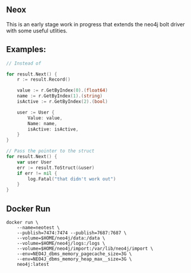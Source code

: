 ## Neox

This is an early stage work in progress that extends the neo4j bolt driver with some useful utlities.

## Examples:

```go
// Instead of

for result.Next() {
    r := result.Record()

    value := r.GetByIndex(0).(float64)
    name := r.GetByIndex(1).(string)
    isActive := r.GetByIndex(2).(bool)

    user := User {
        Value: value,
        Name: name,
        isActive: isActive,
    }
}

// Pass the pointer to the struct
for result.Next() {
    var user User
    err := result.ToStruct(&user)
    if err != nil {
        log.Fatal("that didn't work out")
    }
}

```


## Docker Run
```
docker run \
    --name=neotest \
    --publish=7474:7474 --publish=7687:7687 \
    --volume=$HOME/neo4j/data:/data \
    --volume=$HOME/neo4j/logs:/logs \
    --volume=$HOME/neo4j/import:/var/lib/neo4j/import \
    --env=NEO4J_dbms_memory_pagecache_size=3G \
    --env=NEO4J_dbms_memory_heap_max__size=3G \
    neo4j:latest
```